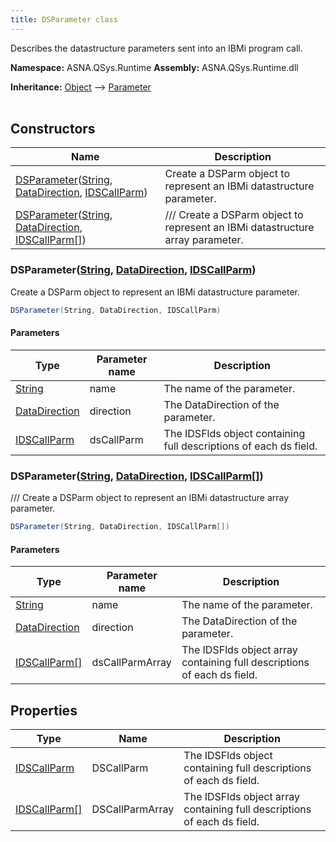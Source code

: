 ```yaml
---
title: DSParameter class
---
```


Describes the datastructure parameters sent into an IBMi program call.

**Namespace:** ASNA.QSys.Runtime
**Assembly:** ASNA.QSys.Runtime.dll

**Inheritance:** [Object](https://docs.microsoft.com/en-us/dotnet/api/system.object) --> [Parameter](/reference/runtime/qsys-runtime/parameter.html)
<br>
<br>

## Constructors

| Name | Description |
| --- | --- |
| [DSParameter](#dsparameterstring-datadirection-idscallparm)([String](https://docs.microsoft.com/en-us/dotnet/api/system.string), [DataDirection](/reference/datagate/datagate-common/data-direction.html), [IDSCallParm](/reference/runtime/qsys-runtime/ids-call-parm.html)) | Create a DSParm object to represent an IBMi datastructure parameter.
| [DSParameter](#dsparameterstring-datadirection-idscallparm)([String](https://docs.microsoft.com/en-us/dotnet/api/system.string), [DataDirection](/reference/datagate/datagate-common/data-direction.html), [IDSCallParm\[\]](/reference/runtime/qsys-runtime/ids-call-parm.html)) | /// Create a DSParm object to represent an IBMi datastructure array parameter.

### DSParameter([String](https://docs.microsoft.com/en-us/dotnet/api/system.string), [DataDirection](/reference/datagate/datagate-common/data-direction.html), [IDSCallParm](/reference/runtime/qsys-runtime/ids-call-parm.html))

Create a DSParm object to represent an IBMi datastructure parameter.

```cs
DSParameter(String, DataDirection, IDSCallParm)
```

#### Parameters

| Type | Parameter name | Description
| --- | --- | ---
| [String](https://docs.microsoft.com/en-us/dotnet/api/system.string) | name | The name of the parameter.
| [DataDirection](/reference/datagate/datagate-common/data-direction.html) | direction | The DataDirection of the parameter.
| [IDSCallParm](/reference/runtime/qsys-runtime/ids-call-parm.html) | dsCallParm | The IDSFlds object containing full descriptions of each ds field.

### DSParameter([String](https://docs.microsoft.com/en-us/dotnet/api/system.string), [DataDirection](/reference/datagate/datagate-common/data-direction.html), [IDSCallParm\[\]](/reference/runtime/qsys-runtime/ids-call-parm.html))

/// Create a DSParm object to represent an IBMi datastructure array parameter.

```cs
DSParameter(String, DataDirection, IDSCallParm[])
```

#### Parameters

| Type | Parameter name | Description
| --- | --- | ---
| [String](https://docs.microsoft.com/en-us/dotnet/api/system.string) | name | The name of the parameter.
| [DataDirection](/reference/datagate/datagate-common/data-direction.html) | direction | The DataDirection of the parameter.
| [IDSCallParm\[\]](/reference/runtime/qsys-runtime/ids-call-parm.html) | dsCallParmArray | The IDSFlds object array containing full descriptions of each ds field.

## Properties

| Type | Name | Description
| --- | --- | --- 
| [IDSCallParm](/reference/runtime/qsys-runtime/ids-call-parm.html) | DSCallParm | The IDSFlds object containing full descriptions of each ds field. |
| [IDSCallParm\[\]](/reference/runtime/qsys-runtime/ids-call-parm.html) | DSCallParmArray | The IDSFlds object array containing full descriptions of each ds field. |
